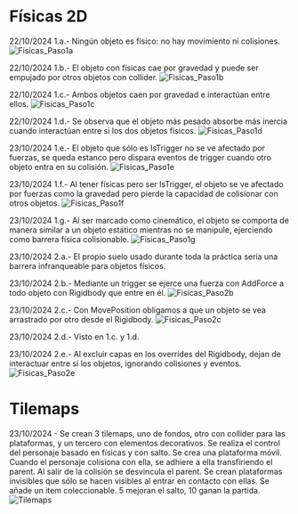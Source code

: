# Físicas 2D

22/10/2024 1.a.- Ningún objeto es físico: no hay movimiento ni colisiones.
![Fisicas_Paso1a](https://github.com/user-attachments/assets/006eb14f-ac33-4653-9ed1-c64667574c11)


22/10/2024 1.b.- El objeto con físicas cae por gravedad y puede ser empujado por otros objetos con collider.
![Fisicas_Paso1b](https://github.com/user-attachments/assets/e68d24f5-dc93-4201-9758-58e4cc15db81)


22/10/2024 1.c.- Ambos objetos caen por gravedad e interactúan entre ellos.
![Fisicas_Paso1c](https://github.com/user-attachments/assets/b472e4da-b7cb-4a1d-b131-bb66010950a7)


22/10/2024 1.d.- Se observa que el objeto más pesado absorbe más inercia cuando interactúan entre si los dos objetos físicos.
![Fisicas_Paso1d](https://github.com/user-attachments/assets/446eaa32-e54a-4709-b86f-a266279812ee)


23/10/2024 1.e.- El objeto que sólo es IsTrigger no se ve afectado por fuerzas, se queda estanco pero dispara eventos de trigger cuando otro objeto entra en su colisión.
![Fisicas_Paso1e](https://github.com/user-attachments/assets/b9468f38-2686-4b38-9b01-70a58e7e5526)


23/10/2024 1.f.- Al tener físicas pero ser IsTrigger, el objeto se ve afectado por fuerzas como la gravedad pero pierde la capacidad de colisionar con otros objetos.
![Fisicas_Paso1f](https://github.com/user-attachments/assets/c879224d-c527-4f94-9994-5ce58afb1a7e)


23/10/2024 1.g.- Al ser marcado como cinemático, el objeto se comporta de manera similar a un objeto estático mientras no se manipule, ejerciendo como barrera física colisionable.
![Fisicas_Paso1g](https://github.com/user-attachments/assets/99a0596f-4cdf-44b1-8fa5-51f521b7f1c4)


23/10/2024 2.a.- El propio suelo usado durante toda la práctica sería una barrera infranqueable para objetos físicos.

23/10/2024 2.b.- Mediante un trigger se ejerce una fuerza con AddForce a todo objeto con Rigidbody que entre en él.
![Fisicas_Paso2b](https://github.com/user-attachments/assets/adebba0d-e48c-402f-80ef-ac1f6fd57871)


23/10/2024 2.c.- Con MovePosition obligamos a que un objeto se vea arrastrado por otro desde el Rigidbody.
![Fisicas_Paso2c](https://github.com/user-attachments/assets/1193ff40-0842-4267-88a6-e3d539a72a08)


23/10/2024 2.d.- Visto en 1.c. y 1.d.

23/10/2024 2.e.- Al excluir capas en los overrides del Rigidbody, dejan de interactuar entre sí los objetos, ignorando colisiones y eventos.
![Fisicas_Paso2e](https://github.com/user-attachments/assets/c4310ce1-4dec-4ae1-906c-aefbff69b206)


# Tilemaps

23/10/2024 - Se crean 3 tilemaps, uno de fondos, otro con collider para las plataformas, y un tercero con elementos decorativos.
Se realiza el control del personaje basado en físicas y con salto.
Se crea una plataforma móvil. Cuando el personaje colisiona con ella, se adhiere a ella transfiriendo el parent. Al salir de la colisión se desvincula el parent.
Se crean plataformas invisibles que sólo se hacen visibles al entrar en contacto con ellas.
Se añade un item coleccionable. 5 mejoran el salto, 10 ganan la partida.
![Tilemaps](https://github.com/user-attachments/assets/eb42da68-cc30-4d55-bcd2-f67260dea283)

